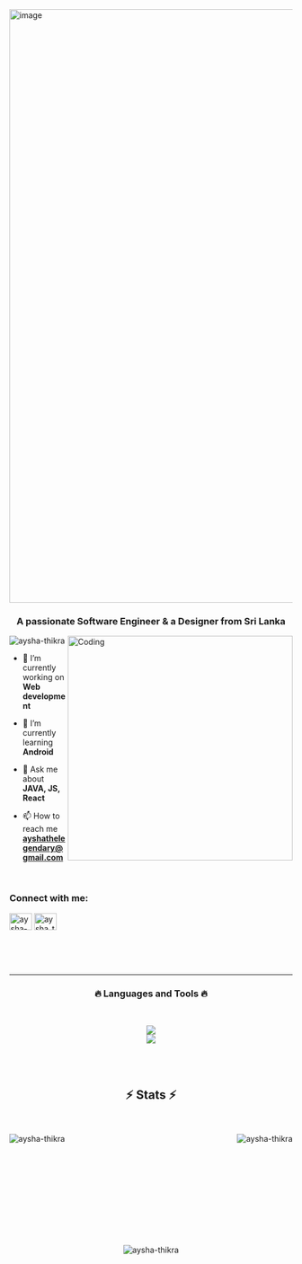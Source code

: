 <img width="1057" alt="image" src="https://github.com/Aysha-Thikra/Aysha-Thikra/assets/154992188/45854698-2902-4d51-ada7-aba10e6dcd9f">

<h3 align="center">A passionate Software Engineer & a Designer from Sri Lanka</h3>

<img align="right" alt="Coding" width="400" src="https://cdn.dribbble.com/users/1364029/screenshots/16093268/media/68e82a7fb4904614a9066d6b540c14b2.gif">

<p align="left"> <img src="https://komarev.com/ghpvc/?username=aysha-thikra&label=Profile%20views&color=0e75b6&style=flat" alt="aysha-thikra" /> </p>

- 🌱 I’m currently working on **Web development**

- 🌱 I’m currently learning **Android**

- 💬 Ask me about **JAVA, JS, React**

- 📫 How to reach me **ayshathelegendary@gmail.com**

<br>

<h3 align="left">Connect with me:</h3>
<p align="left">
<a href="https://linkedin.com/in/aysha-thikra-648872269" target="blank"><img align="center" src="https://raw.githubusercontent.com/rahuldkjain/github-profile-readme-generator/master/src/images/icons/Social/linked-in-alt.svg" alt="aysha-thikra-648872269" height="30" width="40" /></a>
<a href="https://instagram.com/aysha_thikra" target="blank"><img align="center" src="https://raw.githubusercontent.com/rahuldkjain/github-profile-readme-generator/master/src/images/icons/Social/instagram.svg" alt="aysha_thikra" height="30" width="40" /></a>
</p>
<br><br><br>

<hr>
<h3 align="center"> 🔥 Languages and Tools  🔥</h3>
<br>

<p align="center">
  <a href="https://skillicons.dev">
    <img src="https://skillicons.dev/icons?i=html,css,git,react,github,python,javascript,css,c,cpp,java,php" /><br>
    <img src="https://skillicons.dev/icons?i=angular,bootstrap,mysql,vscode,figma,ai" />

  </a>

<br><br>

<h2 align="center">⚡ Stats ⚡</h2>
<br>
<p align=center>
  <div align=center>
<p><img align="left" src="https://github-readme-stats.vercel.app/api/top-langs?username=aysha-thikra&show_icons=true&locale=en&layout=compact" alt="aysha-thikra" /></p>

<p>&nbsp;<img align="right" src="https://github-readme-stats.vercel.app/api?username=aysha-thikra&show_icons=true&locale=en" alt="aysha-thikra" /></p>

<br><br><br><br><br><br><br><br><br>

<p><img align="center" src="https://github-readme-streak-stats.herokuapp.com/?user=aysha-thikra&" alt="aysha-thikra" /></p>
  </div>
</p>
